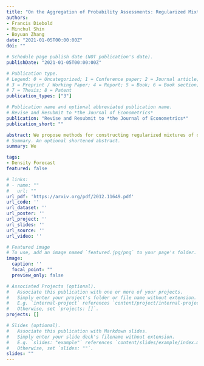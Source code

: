```yaml
---
title: "On the Aggregation of Probability Assessments: Regularized Mixtures of Predictive Densities for Eurozone Inflation and Real Interest Rates"
authors:
- Francis Diebold
- Minchul Shin
- Boyuan Zhang
date: "2021-01-05T00:00:00Z"
doi: ""

# Schedule page publish date (NOT publication's date).
publishDate: "2021-01-05T00:00:00Z"

# Publication type.
# Legend: 0 = Uncategorized; 1 = Conference paper; 2 = Journal article;
# 3 = Preprint / Working Paper; 4 = Report; 5 = Book; 6 = Book section;
# 7 = Thesis; 8 = Patent
publication_types: ["3"]

# Publication name and optional abbreviated publication name.
# Revise and Resubmit to *the Journal of Econometrics*
publication: "Revise and Resubmit to *the Journal of Econometrics*"
publication_short: ""

abstract: We propose methods for constructing regularized mixtures of density forecasts.  We explore a variety of objectives and regularization penalties, and we use them in a substantive exploration of Eurozone inflation and real interest rate density forecasts. All individual inflation forecasters (even the ex post best  forecaster) are outperformed by our regularized mixtures. The log scores of the Simplex and Best-Average mixtures, for example, are approximately 7\% better than that of the ex post best individual forecaster, and  15\% better  than that of the median forecaster.  From the Great Recession onward, the optimal regularization tends to move density forecasts' probability mass from the centers to the tails, correcting for overconfidence.
# Summary. An optional shortened abstract.
summary: We 

tags:
- Density Forecast
featured: false

# links:
# - name: ""
#   url: ""
url_pdf: 'https://arxiv.org/pdf/2012.11649.pdf'
url_code: ''
url_dataset: ''
url_poster: ''
url_project: ''
url_slides: ''
url_source: ''
url_video: ''

# Featured image
# To use, add an image named `featured.jpg/png` to your page's folder. 
image:
  caption: ''
  focal_point: ""
  preview_only: false

# Associated Projects (optional).
#   Associate this publication with one or more of your projects.
#   Simply enter your project's folder or file name without extension.
#   E.g. `internal-project` references `content/project/internal-project/index.md`.
#   Otherwise, set `projects: []`.
projects: []

# Slides (optional).
#   Associate this publication with Markdown slides.
#   Simply enter your slide deck's filename without extension.
#   E.g. `slides: "example"` references `content/slides/example/index.md`.
#   Otherwise, set `slides: ""`.
slides: ""
---
```


